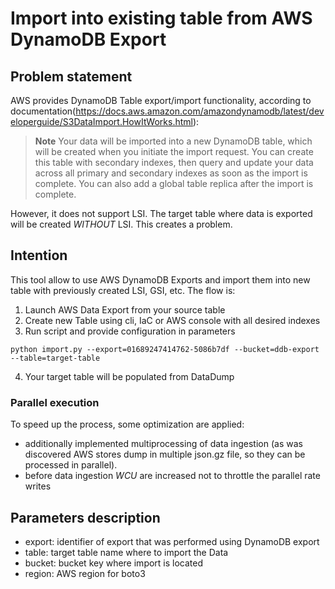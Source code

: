 # Import into existing table from AWS DynamoDB Export

## Problem statement

AWS provides DynamoDB Table export/import functionality, according to documentation(https://docs.aws.amazon.com/amazondynamodb/latest/developerguide/S3DataImport.HowItWorks.html):

> **Note**
> Your data will be imported into a new DynamoDB table, which will be created when you initiate the import request. You can create this table with secondary indexes, then query and update your data across all primary and secondary indexes as soon as the import is complete. You can also add a global table replica after the import is complete.

However, it does not support LSI. The target table where data is exported will be created *WITHOUT* LSI. This creates a problem.

## Intention

This tool allow to use AWS DynamoDB Exports and import them into new table with previously created LSI, GSI, etc.
The flow is:
1. Launch AWS Data Export from your source table
2. Create new Table using cli, IaC or AWS console with all desired indexes
3. Run script and provide configuration in parameters
```shell
python import.py --export=01689247414762-5086b7df --bucket=ddb-export --table=target-table
```
4. Your target table will be populated from DataDump

### Parallel execution
To speed up the process, some optimization are applied:
- additionally implemented multiprocessing of data ingestion (as was discovered AWS stores dump in multiple json.gz file, so they can be processed in parallel).
- before data ingestion *WCU* are increased not to throttle the parallel rate writes

## Parameters description

- export: identifier of export that was performed using DynamoDB export
- table: target table name where to import the Data
- bucket: bucket key where import is located
- region: AWS region for boto3
